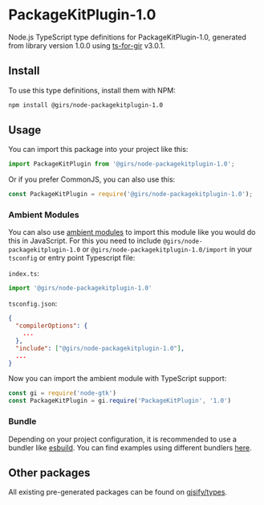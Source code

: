 
# PackageKitPlugin-1.0

Node.js TypeScript type definitions for PackageKitPlugin-1.0, generated from library version 1.0.0 using [ts-for-gir](https://github.com/gjsify/ts-for-gir) v3.0.1.


## Install

To use this type definitions, install them with NPM:
```bash
npm install @girs/node-packagekitplugin-1.0
```

## Usage

You can import this package into your project like this:
```ts
import PackageKitPlugin from '@girs/node-packagekitplugin-1.0';
```

Or if you prefer CommonJS, you can also use this:
```ts
const PackageKitPlugin = require('@girs/node-packagekitplugin-1.0');
```

### Ambient Modules

You can also use [ambient modules](https://github.com/gjsify/ts-for-gir/tree/main/packages/cli#ambient-modules) to import this module like you would do this in JavaScript.
For this you need to include `@girs/node-packagekitplugin-1.0` or `@girs/node-packagekitplugin-1.0/import` in your `tsconfig` or entry point Typescript file:

`index.ts`:
```ts
import '@girs/node-packagekitplugin-1.0'
```

`tsconfig.json`:
```json
{
  "compilerOptions": {
    ...
  },
  "include": ["@girs/node-packagekitplugin-1.0"],
  ...
}
```

Now you can import the ambient module with TypeScript support: 

```ts
const gi = require('node-gtk')
const PackageKitPlugin = gi.require('PackageKitPlugin', '1.0')
```


### Bundle

Depending on your project configuration, it is recommended to use a bundler like [esbuild](https://esbuild.github.io/). You can find examples using different bundlers [here](https://github.com/gjsify/ts-for-gir/tree/main/examples).

## Other packages

All existing pre-generated packages can be found on [gjsify/types](https://github.com/gjsify/types).


